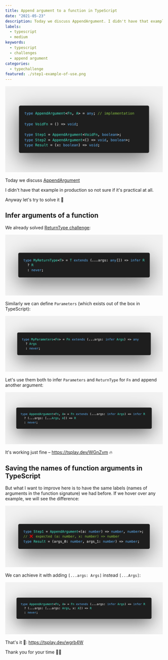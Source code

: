 ```yaml
---
title: Append argument to a function in TypeScript
date: "2021-05-23"
description: Today we discuss AppendArgument. I didn't have that example in production so not sure if it's practical at all. Anyway let's try to solve it 🚀
labels:
  - typescript
  - medium
keywords:
  - typescript
  - challenges
  - append argument
categories:
  - typechallenge
featured: ./step1-example-of-use.png
---
```


![Example of AppendArgument use](./step1-example-of-use.png)

Today we discuss [AppendArgument](https://github.com/type-challenges/type-challenges/blob/master/questions/191-medium-append-argument/README.md)

I didn't have that example in production so not sure if it's practical at all.

Anyway let's try to solve it 🚀

## Infer arguments of a function

We already solved [ReturnType challenge](/2021-04-19-return-type-under-the-hood/):

![ReturnType solution](./step2-returntype-solution.png)

Similarly we can define `Parameters` (which exists out of the box in TypeScript):

![Parameters solution](./step3-parameters-solution.png)

Let's use them both to infer `Parameters` and `ReturnType` for `Fn` and append another argument:

![Solution, version 1](./step4-solution-v1.png)

It's working just fine – https://tsplay.dev/WGnZvm 🔥

## Saving the names of function arguments in TypeScript

But what I want to improve here is to have the same labels (names of arguments in the function signature) we had before. If we hover over any example, we will see the difference:

![Problem of solution, version 1](./step4-problem-of-solution-v1.png)

We can achieve it with adding `[...args: Args]` instead `[...Args]`:

![Solution](./step5-solution.png)

That's it 💫: https://tsplay.dev/wgrb4W

Thank you for your time 🙏🏻
